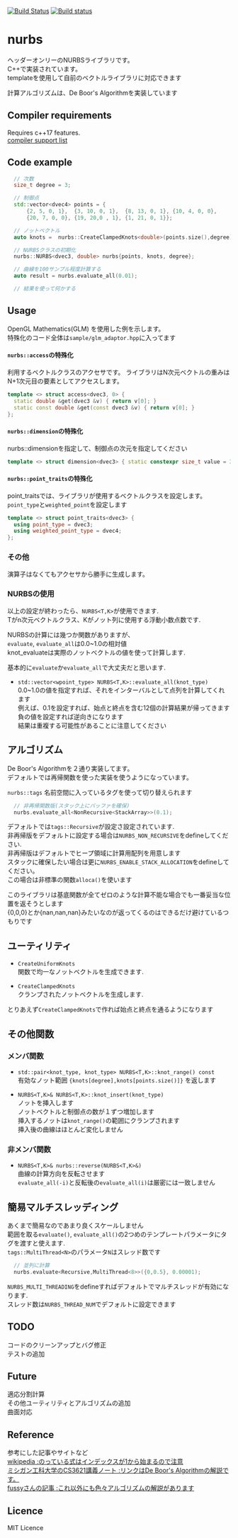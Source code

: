 [![Build Status](https://travis-ci.org/mocabe/nurbs.svg?branch=master)](https://travis-ci.org/mocabe/nurbs) [![Build status](https://ci.appveyor.com/api/projects/status/r5slhpbsgb7mny1r?svg=true)](https://ci.appveyor.com/project/mocabe/nurbs)
# nurbs
ヘッダーオンリーのNURBSライブラリです。  
C++で実装されています。  
templateを使用して自前のベクトルライブラリに対応できます  

計算アルゴリズムは、De Boor's Algorithmを実装しています  

## Compiler requirements
Requires c++17 features.  
[compiler support list](http://en.cppreference.com/w/cpp/compiler_support)

## Code example
```cpp
  // 次数
  size_t degree = 3;

  // 制御点
  std::vector<dvec4> points = {
      {2, 5, 0, 1},  {3, 10, 0, 1},  {8, 13, 0, 1}, {10, 4, 0, 0},
      {20, 7, 0, 0}, {19, 20,0 , 1}, {1, 21, 0, 1}};

  // ノットベクトル
  auto knots =  nurbs::CreateClampedKnots<double>(points.size(),degree);

  // NURBSクラスの初期化
  nurbs::NURBS<dvec3, double> nurbs{points, knots, degree};

  // 曲線を100サンプル程度計算する
  auto result = nurbs.evaluate_all(0.01);

  // 結果を使って何かする
```

## Usage  
OpenGL Mathematics(GLM) を使用した例を示します。  
特殊化のコード全体は`sample/glm_adaptor.hpp`に入ってます  

#### `nurbs::access`の特殊化
利用するベクトルクラスのアクセサです。
ライブラリはN次元ベクトルの重みはN+1次元目の要素としてアクセスします。

``` cpp
template <> struct access<dvec3, 0> {
  static double &get(dvec3 &v) { return v[0]; }
  static const double &get(const dvec3 &v) { return v[0]; }
};
```

#### `nurbs::dimension`の特殊化
nurbs::dimensionを指定して、制御点の次元を指定してください

``` cpp
template <> struct dimension<dvec3> { static constexpr size_t value = 3; };
```

#### `nurbs::point_traits`の特殊化
point_traitsでは、ライブラリが使用するベクトルクラスを設定します。
`point_type`と`weighted_point`を設定します

``` cpp
template <> struct point_traits<dvec3> {
  using point_type = dvec3;
  using weighted_point_type = dvec4;
};
```

### その他
演算子はなくてもアクセサから勝手に生成します。  


### NURBSの使用
以上の設定が終わったら、`NURBS<T,K>`が使用できます.    
Tがn次元ベクトルクラス、Kがノット列に使用する浮動小数点数です.  

NURBSの計算には幾つか関数がありますが、  
`evaluate`, `evaluate_all`は0.0~1.0の相対値  
knot_evaluateは実際のノットベクトルの値を使って計算します.  

基本的に`evaluate`か`evaluate_all`で大丈夫だと思います.  


- `std::vector<wpoint_type> NURBS<T,K>::evaluate_all(knot_type)`  
0.0~1.0の値を指定すれば、それをインターバルとして点列を計算してくれます  
例えば、0.1を設定すれば、始点と終点を含む12個の計算結果が帰ってきます  
負の値を設定すれば逆向きになります  
結果は重複する可能性があることに注意してください  


## アルゴリズム
De Boor's Algorithmを２通り実装してます。  
デフォルトでは再帰関数を使った実装を使うようになっています。  

`nurbs::tags` 名前空間に入っているタグを使って切り替えられます
```cpp
  // 非再帰関数版(スタック上にバッファを確保)
  nurbs.evaluate_all<NonRecursive<StackArray>>(0.1); 
```

デフォルトでは`tags::Recursive`が設定さ設定されています.  
非再帰版をデフォルトに設定する場合は```NURBS_NON_RECURSIVE```をdefineしてください.  
非再帰版はデフォルトでヒープ領域に計算用配列を用意します  
スタックに確保したい場合は更に```NURBS_ENABLE_STACK_ALLOCATION```をdefineしてください。  
この場合は非標準の関数```alloca()```を使います  

このライブラリは基底関数が全てゼロのような計算不能な場合でも一番妥当な位置を返そうとします  
{0,0,0}とか{nan,nan,nan}みたいなのが返ってくるのはできるだけ避けているつもりです

## ユーティリティ  
- `CreateUniformKnots`  
  関数で均一なノットベクトルを生成できます.  

- `CreateClampedKnots`  
  クランプされたノットベクトルを生成します.  

とりあえず`CreateClampedKnots`で作れば始点と終点を通るようになります  

## その他関数

### メンバ関数  

- `std::pair<knot_type, knot_type> NURBS<T,K>::knot_range() const`  
  有効なノット範囲 `{knots[degree],knots[points.size()]}` を返します  

- `NURBS<T,K>& NURBS<T,K>::knot_insert(knot_type)`  
  ノットを挿入します  
  ノットベクトルと制御点の数が１ずつ増加します  
  挿入するノットは`knot_range()`の範囲にクランプされます  
  挿入後の曲線はほとんど変化しません

### 非メンバ関数  

- `NURBS<T,K>& nurbs::reverse(NURBS<T,K>&)`  
  曲線の計算方向を反転させます  
  `evaluate_all(-i)`と反転後の`evaluate_all(i)`は厳密には一致しません  

## 簡易マルチスレッディング
あくまで簡易なのであまり良くスケールしません  
範囲を取る`evaluate()`, `evaluate_all()`の2つめのテンプレートパラメータにタグを渡すと使えます.  
`tags::MultiThread<N>`のパラメータ`N`はスレッド数です
```cpp
  // 並列に計算
  nurbs.evaluate<Recursive,MultiThread<8>>({0,0.5}, 0.00001);
```
```NURBS_MULTI_THREADING```をdefineすればデフォルトでマルチスレッドが有効になります.  
スレッド数は```NURBS_THREAD_NUM```でデフォルトに設定できます  

## TODO
コードのクリーンアップとバグ修正  
テストの追加  

## Future
適応分割計算  
その他ユーティリティとアルゴリズムの追加  
曲面対応  

## Reference
参考にした記事やサイトなど  
[wikipedia :のっている式はインデックスが1から始まるので注意](https://ja.wikipedia.org/wiki/NURBS)  
[ミシガン工科大学のCS3621講義ノート :リンクはDe Boor's Algorithmの解説です。](https://pages.mtu.edu/~shene/COURSES/cs3621/NOTES/spline/de-Boor.html)  
[fussyさんの記事 :これ以外にも色々アルゴリズムの解説があります](http://fussy.web.fc2.com/algo/curve3_b-spline.htm)  
## Licence
MIT Licence